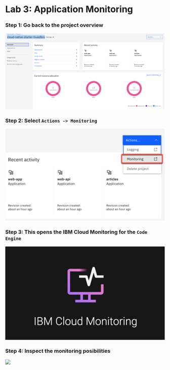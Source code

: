 # Lab 3: Application Monitoring

### Step 1: Go back to the project overview

![](images/cns-ce-monitoring-01.png)

### Step 2: Select `Actions -> Monitoring`

![](images/cns-ce-monitoring-02.png)

### Step 3: This opens the IBM Cloud Monitoring for the `Code Engine`

![](images/cns-ce-monitoring-03.png)

### Step 4: Inspect the monitoring posibilities

![](images/cns-ce-monitoring-01.gif)